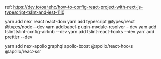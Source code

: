 ref: https://dev.to/oahehc/how-to-config-react-project-with-next-js-typescript-tslint-and-jest-11l0

yarn add next react react-dom
yarn add typescript @types/react @types/node --dev
yarn add babel-plugin-module-resolver --dev
yarn add tslint tslint-config-airbnb --dev
yarn add tslint-react-hooks --dev
yarn add prettier --dev

yarn add next-apollo graphql apollo-boost @apollo/react-hooks @apollo/react-ssr